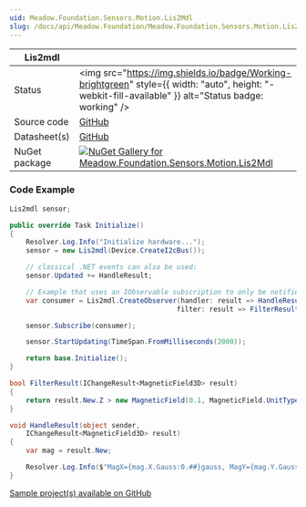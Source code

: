 ```yaml
---
uid: Meadow.Foundation.Sensors.Motion.Lis2Mdl
slug: /docs/api/Meadow.Foundation/Meadow.Foundation.Sensors.Motion.Lis2Mdl
---
```


| Lis2mdl | |
|--------|--------|
| Status | <img src="https://img.shields.io/badge/Working-brightgreen" style={{ width: "auto", height: "-webkit-fill-available" }} alt="Status badge: working" /> |
| Source code | [GitHub](https://github.com/WildernessLabs/Meadow.Foundation/tree/main/Source/Meadow.Foundation.Peripherals/Sensors.Motion.Lis2Mdl) |
| Datasheet(s) | [GitHub](https://github.com/WildernessLabs/Meadow.Foundation/tree/main/Source/Meadow.Foundation.Peripherals/Sensors.Motion.Lis2Mdl/Datasheet) |
| NuGet package | <a href="https://www.nuget.org/packages/Meadow.Foundation.Sensors.Motion.Lis2Mdl/" target="_blank"><img src="https://img.shields.io/nuget/v/Meadow.Foundation.Sensors.Motion.Lis2Mdl.svg?label=Meadow.Foundation.Sensors.Motion.Lis2Mdl" alt="NuGet Gallery for Meadow.Foundation.Sensors.Motion.Lis2Mdl" /></a> |

### Code Example

```csharp
Lis2mdl sensor;

public override Task Initialize()
{
    Resolver.Log.Info("Initialize hardware...");
    sensor = new Lis2mdl(Device.CreateI2cBus());

    // classical .NET events can also be used:
    sensor.Updated += HandleResult;

    // Example that uses an IObservable subscription to only be notified when the filter is satisfied
    var consumer = Lis2mdl.CreateObserver(handler: result => HandleResult(this, result),
                                         filter: result => FilterResult(result));

    sensor.Subscribe(consumer);

    sensor.StartUpdating(TimeSpan.FromMilliseconds(2000));

    return base.Initialize();
}

bool FilterResult(IChangeResult<MagneticField3D> result)
{
    return result.New.Z > new MagneticField(0.1, MagneticField.UnitType.Gauss);
}

void HandleResult(object sender,
    IChangeResult<MagneticField3D> result)
{
    var mag = result.New;

    Resolver.Log.Info($"MagX={mag.X.Gauss:0.##}gauss, MagY={mag.Y.Gauss:0.##}gauss, GyroZ={mag.Z.Gauss:0.##}gauss");
}

```

[Sample project(s) available on GitHub](https://github.com/WildernessLabs/Meadow.Foundation/tree/main/Source/Meadow.Foundation.Peripherals/Sensors.Motion.Lis2Mdl/Samples/Lis2Mdl_Sample)

